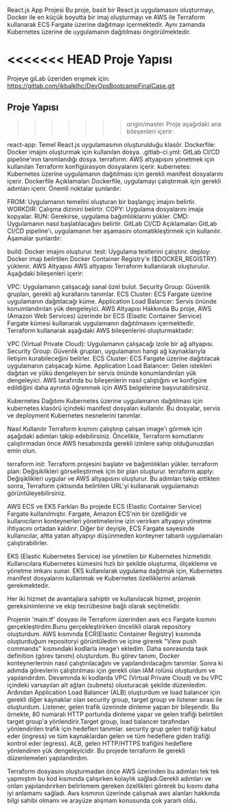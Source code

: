 React.js App Projesi
Bu proje, basit bir React.js uygulamasını oluşturmayı, Docker ile en küçük boyutta bir imaj oluşturmayı ve AWS ile Terraform kullanarak ECS Fargate üzerine dağıtmayı içermektedir. Aynı zamanda Kubernetes üzerine de uygulamanın dağıtılması öngörülmektedir.

<<<<<<< HEAD
Proje Yapısı
=======
Projeye giLab üzeriden erışmek için:
https://gitlab.com/ikbalklhc/DevOpsBootcampFinalCase.git

## Proje Yapısı

>>>>>>> origin/master
Proje aşağıdaki ana bileşenleri içerir:

react-app: Temel React.js uygulamasının oluşturulduğu klasör.
Dockerfile: Docker imajını oluşturmak için kullanılan dosya.
.gitlab-ci.yml: GitLab CI/CD pipeline'ının tanımlandığı dosya.
terraform: AWS altyapısını yönetmek için kullanılan Terraform konfigürasyon dosyalarını içerir.
kubernetes: Kubernetes üzerine uygulamanın dağıtılması için gerekli manifest dosyalarını içerir.
Dockerfile Açıklamaları
Dockerfile, uygulamayı çalıştırmak için gerekli adımları içerir. Önemli noktalar şunlardır:

FROM: Uygulamanın temelini oluşturan bir başlangıç imajını belirtir.
WORKDIR: Çalışma dizinini belirtir.
COPY: Uygulama dosyalarını imaja kopyalar.
RUN: Gerekirse, uygulama bağımlılıklarını yükler.
CMD: Uygulamanın nasıl başlatılacağını belirtir.
GitLab CI/CD Açıklamaları
GitLab CI/CD pipeline'ı, uygulamanın her aşamasını otomatikleştirmek için kullanılır. Aşamalar şunlardır:

build: Docker imajını oluşturur.
test: Uygulama testlerini çalıştırır.
deploy: Docker imajı belirtilen Docker Container Registry'e ($DOCKER_REGISTRY) yüklenir.
AWS Altyapısı
AWS altyapısı Terraform kullanılarak oluşturulur. Aşağıdaki bileşenleri içerir:

VPC: Uygulamanın çalışacağı sanal özel bulut.
Security Group: Güvenlik grupları, gerekli ağ kurallarını tanımlar.
ECS Cluster: ECS Fargate üzerine uygulamanın dağıtılacağı küme.
Application Load Balancer: Servis önünde konumlandırılan yük dengeleyici.
AWS Altyapısı Hakkında
Bu proje, AWS (Amazon Web Services) üzerinde bir ECS (Elastic Container Service) Fargate kümesi kullanarak uygulamanın dağıtılmasını içermektedir. Terraform kullanarak aşağıdaki AWS bileşenlerini oluşturmaktadır:

VPC (Virtual Private Cloud): Uygulamanın çalışacağı izole bir ağ altyapısı.
Security Group: Güvenlik grupları, uygulamanın hangi ağ kaynaklarıyla iletişim kurabileceğini belirler.
ECS Cluster: ECS Fargate üzerine dağıtılacak uygulamanın çalışacağı küme.
Application Load Balancer: Gelen istekleri dağıtan ve yükü dengeleyen bir servis önünde konumlandırılan yük dengeleyici.
AWS tarafında bu bileşenlerin nasıl çalıştığını ve konfigüre edildiğini daha ayrıntılı öğrenmek için AWS belgelerine başvurabilirsiniz.

Kubernetes Dağıtımı
Kubernetes üzerine uygulamanın dağıtılması için kubernetes klasörü içindeki manifest dosyaları kullanılır. Bu dosyalar, servis ve deployment Kubernetes nesnelerini tanımlar.


Nasıl Kullanılır
Terraform kısmını çalıştırıp çalışan image'ı görmek için aşağıdaki adımları takip edebilirsiniz. Öncelikle, Terraform komutlarını çalıştırmadan önce AWS hesabınızda gerekli izinlere sahip olduğunuzdan emin olun.

terraform init: Terraform projesini başlatır ve bağımlılıkları yükler.
terraform plan: Değişiklikleri görselleştirmek için bir plan oluşturur.
terraform apply: Değişiklikleri uygular ve AWS altyapısını oluşturur.
Bu adımları takip ettikten sonra, Terraform çıktısında belirtilen URL'yi kullanarak uygulamanızı görüntüleyebilirsiniz.

AWS ECS ve EKS Farkları
Bu projede ECS (Elastic Container Service) Fargate kullanılmıştır. Fargate, Amazon ECS'nin bir özelliğidir ve kullanıcıların konteynerleri yönetmelerine izin verirken altyapıyı yönetme ihtiyacını ortadan kaldırır. Diğer bir deyişle, ECS Fargate sayesinde kullanıcılar, altta yatan altyapıyı düşünmeden konteyner tabanlı uygulamaları çalıştırabilirler.

EKS (Elastic Kubernetes Service) ise yönetilen bir Kubernetes hizmetidir. Kullanıcılara Kubernetes kümesini hızlı bir şekilde oluşturma, ölçekleme ve yönetme imkanı sunar. EKS kullanılarak uygulama dağıtmak için, Kubernetes manifest dosyalarını kullanmak ve Kubernetes özelliklerini anlamak gerekmektedir.

Her iki hizmet de avantajlara sahiptir ve kullanılacak hizmet, projenin gereksinimlerine ve ekip tecrübesine bağlı olarak seçilmelidir.

Projenin 'main.tf' dosyası ile Terraform üzerinden aws ecs Fargate kısmını gerçekleştirdim.Bunu gerçekleştirirken öncelikli olarak repository oluşturdum. AWS kısmında ECR(Elastic Container Registry) kısmında oluşturduğum repositoryi görüntüledim ve içine girerek "View push commands" kısmındaki kodlarla image'ı ekledim. Daha sonrasında task definition (görev tanımı) oluşturdum. Bu görev tanımı, Docker konteynerlerinin nasıl çalıştırılacağını ve yapılandırılacağını tanımlar. Sonra ki adımda görevlerin çalıştırılması için gerekli olan IAM rolünü oluşturdum ve yapılandırdım. Devamında ki kodlarda VPC (Virtual Private Cloud) ve bu VPC içindeki varsayılan alt ağları (subnets) olusturacak şekilde düzenledim. Ardından  Application Load Balancer (ALB) oluşturdum ve load balancer için gerekli diğer kaynaklar olan security group, target group ve listener sırası ile oluşturdum.  Listener, gelen trafik üzerinde dinleme yapan bir bileşendir. Bu örnekte, 80 numaralı HTTP portunda dinleme yapar ve gelen trafiği belirtilen target group'a yönlendirir.Target group, load balancer tarafından yönlendirilen trafik için hedefleri tanımlar. security grup gelen trafiği kabul eder (ingress) ve tüm kaynaklardan gelen ve tüm hedeflere giden trafiği kontrol eder (egress). ALB, gelen HTTP/HTTPS trafiğini hedeflere yönlendiren yük dengeleyicidir. Bu projede terraform ile gerekli düzenlemeleri yapılandırdım. 

Terraform dosyasını oluşturmadan önce AWS üzerinden bu adımları tek tek yapmıştım bu kod kısmında çalışırken kolaylık sağladı.Gerekli adımları ve onları yapılandırırken belirlemem gereken özellikleri görerek bu kısımı daha iyi anlamamı sağladı. Aws kısmının üzerinde çalışmak aws alanları hakkında bilgi sahibi olmamı ve arayüze alışmam konusunda çok yararlı oldu.